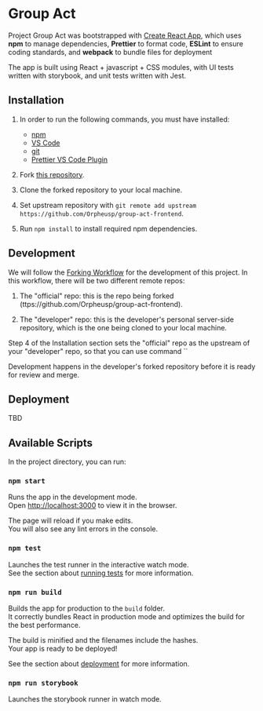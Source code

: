 # Group Act

Project Group Act was bootstrapped with [Create React App](https://github.com/facebook/create-react-app), which uses **npm** to manage dependencies, **Prettier** to format code, **ESLint** to ensure coding standards, and **webpack** to bundle files for deployment

The app is built using React + javascript + CSS modules, with UI tests written with storybook, and unit tests written with Jest.

## Installation

1. In order to run the following commands, you must have installed:

   - [npm](https://www.npmjs.com/package/npm)
   - [VS Code](https://code.visualstudio.com/Download)
   - [git](https://docs.github.com/en/github/getting-started-with-github/quickstart/set-up-git)
   - [Prettier VS Code Plugin](https://marketplace.visualstudio.com/items?itemName=esbenp.prettier-vscode)

2. Fork [this repository](https://github.com/Orpheusp/group-act-frontend).

3. Clone the forked repository to your local machine.

4. Set upstream repository with `git remote add upstream https://github.com/Orpheusp/group-act-frontend`.

5. Run `npm install` to install required npm dependencies.

## Development

We will follow the [Forking Workflow](https://www.atlassian.com/git/tutorials/comparing-workflows/forking-workflow) for the development of this project. In this workflow, there will be two different remote repos:

1. The "official" repo: this is the repo being forked (ttps://github.com/Orpheusp/group-act-frontend).

2. The "developer" repo: this is the developer's personal server-side repository, which is the one being cloned to your local machine.

Step 4 of the Installation section sets the "official" repo as the upstream of your "developer" repo, so that you can use command ``

Development happens in the developer's forked repository before it is ready for review and merge.

## Deployment

TBD

## Available Scripts

In the project directory, you can run:

### `npm start`

Runs the app in the development mode.\
Open [http://localhost:3000](http://localhost:3000) to view it in the browser.

The page will reload if you make edits.\
You will also see any lint errors in the console.

### `npm test`

Launches the test runner in the interactive watch mode.\
See the section about [running tests](https://facebook.github.io/create-react-app/docs/running-tests) for more information.

### `npm run build`

Builds the app for production to the `build` folder.\
It correctly bundles React in production mode and optimizes the build for the best performance.

The build is minified and the filenames include the hashes.\
Your app is ready to be deployed!

See the section about [deployment](https://facebook.github.io/create-react-app/docs/deployment) for more information.

### `npm run storybook`

Launches the storybook runner in watch mode.
